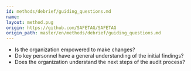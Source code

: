 ```yaml
---
id: methods/debrief/guiding_questions.md
name: 
layout: method.pug
origin: https://github.com/SAFETAG/SAFETAG
origin_path: master/en/methods/debrief/guiding_questions.md
---
```


* Is the organization empowered to make changes?
* Do key personnel have a general understanding of the initial findings?
* Does the organization understand the next steps of the audit process?

